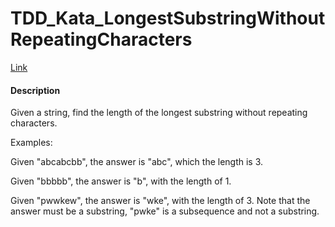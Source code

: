 ﻿# TDD_Kata_LongestSubstringWithoutRepeatingCharacters
<a href='https://leetcode.com/problems/longest-substring-without-repeating-characters/#/description'>Link</a>

<h4>Description</h4>
<p>
Given a string, find the length of the longest substring without repeating characters.

Examples:

Given "abcabcbb", the answer is "abc", which the length is 3.

Given "bbbbb", the answer is "b", with the length of 1.

Given "pwwkew", the answer is "wke", with the length of 3. Note that the answer must be a substring, "pwke" is a subsequence and not a substring.
</p>